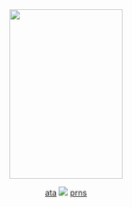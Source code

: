 <div align="center"> 

<img src="https://files.catbox.moe/zdowt7.png" width="200" height="300" />

[ata](https://kayyoko.atabook.org) <img src="https://files.catbox.moe/t35dws.gif" /> [prns](https://en.pronouns.page/@kayyoko)

</div> 
